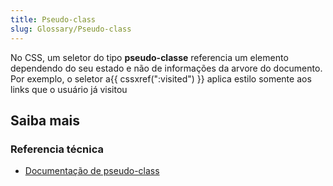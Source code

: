 ```yaml
---
title: Pseudo-class
slug: Glossary/Pseudo-class
---
```


No CSS, um seletor do tipo **pseudo-classe** referencia um elemento dependendo do seu estado e não de informações da arvore do documento. Por exemplo, o seletor a{{ cssxref(":visited") }} aplica estilo somente aos links que o usuário já visitou

## Saiba mais

### Referencia técnica

- [Documentação de pseudo-class](/pt-BR/docs/Web/CSS/Pseudo-classes)
